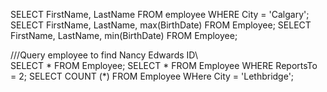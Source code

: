 SELECT FirstName, LastName FROM employee WHERE City = 'Calgary';
SELECT FirstName, LastName, max(BirthDate) FROM Employee;
SELECT FirstName, LastName, min(BirthDate) FROM Employee;

///Query employee to find Nancy Edwards ID\\\
SELECT * FROM Employee;
SELECT * FROM Employee WHERE ReportsTo = 2;
SELECT COUNT (*) FROM Employee WHere City = 'Lethbridge'; 

